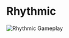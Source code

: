 # Rhythmic
![Rhythmic Gameplay](https://github.com/BennettJudd/Solo-2/blob/main/images/ClassDia.png?raw=true)
